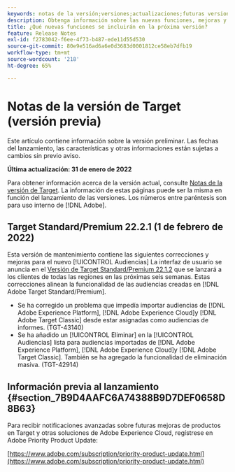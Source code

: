 ```yaml
---
keywords: notas de la versión;versiones;actualizaciones;futuras versiones;mejoras;nuevas funciones;correcciones;actualizaciones;versión preliminar
description: Obtenga información sobre las nuevas funciones, mejoras y correcciones que incluirá la próxima versión de Adobe Target, incluidos el SDK, la API y las bibliotecas de JavaScript.
title: ¿Qué nuevas funciones se incluirán en la próxima versión?
feature: Release Notes
exl-id: f2783042-f6ee-4f73-b487-ede11d55d530
source-git-commit: 80e9e516ad6a6e0d3683d0001812ce58eb7dfb19
workflow-type: tm+mt
source-wordcount: '218'
ht-degree: 65%

---
```


# Notas de la versión de Target (versión previa)

Este artículo contiene información sobre la versión preliminar. Las fechas del lanzamiento, las características y otras informaciones están sujetas a cambios sin previo aviso.

**Última actualización: 31 de enero de 2022**

Para obtener información acerca de la versión actual, consulte [Notas de la versión de Target](release-notes.md). La información de estas páginas puede ser la misma en función del lanzamiento de las versiones. Los números entre paréntesis son para uso interno de [!DNL Adobe].

## Target Standard/Premium 22.2.1 (1 de febrero de 2022)

Esta versión de mantenimiento contiene las siguientes correcciones y mejoras para el nuevo [!UICONTROL Audiencias] La interfaz de usuario se anuncia en el [Versión de Target Standard/Premium 22.1.2](/help/r-release-notes/release-notes.md) que se lanzará a los clientes de todas las regiones en las próximas seis semanas. Estas correcciones alinean la funcionalidad de las audiencias creadas en [!DNL Adobe Target Standard/Premium].

* Se ha corregido un problema que impedía importar audiencias de [!DNL Adobe Experience Platform], [!DNL Adobe Experience Cloud]y [!DNL Adobe Target Classic] desde estar asignadas como audiencias de informes. (TGT-43140)
* Se ha añadido un [!UICONTROL Eliminar] en la [!UICONTROL Audiencias] lista para audiencias importadas de [!DNL Adobe Experience Platform], [!DNL Adobe Experience Cloud]y [!DNL Adobe Target Classic]. También se ha agregado la funcionalidad de eliminación masiva. (TGT-42914)

## Información previa al lanzamiento {#section_7B9D4AAFC6A74388B9D7DEF0658D8B63}

Para recibir notificaciones avanzadas sobre futuras mejoras de productos en Target y otras soluciones de Adobe Experience Cloud, regístrese en Adobe Priority Product Update:

[https://www.adobe.com/subscription/priority-product-update.html](https://www.adobe.com/subscription/priority-product-update.html)
